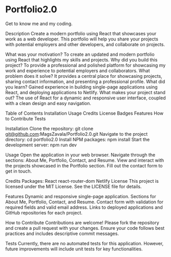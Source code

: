 # Portfolio2.0
Get to know me and my coding.

Description
Create a modern portfolio using React that showcases your work as a web developer. This portfolio will help you share your projects with potential employers and other developers, and collaborate on projects.

What was your motivation?
To create an updated and modern portfolio using React that highlights my skills and projects.
Why did you build this project?
To provide a professional and polished platform for showcasing my work and experience to potential employers and collaborators.
What problem does it solve?
It provides a central place for showcasing projects, sharing contact information, and presenting a professional profile.
What did you learn?
Gained experience in building single-page applications using React, and deploying applications to Netlify.
What makes your project stand out?
The use of React for a dynamic and responsive user interface, coupled with a clean design and easy navigation.

Table of Contents
Installation
Usage
Credits
License
Badges
Features
How to Contribute
Tests

Installation
Clone the repository:
git clone git@github.com:MagsZavala/Portfolio2.0.git
Navigate to the project directory:
cd portfolio2.0
Install NPM packages:
npm install
Start the development server:
npm run dev

Usage
Open the application in your web browser.
Navigate through the sections: About Me, Portfolio, Contact, and Resume.
View and interact with the projects showcased in the Portfolio section.
Fill out the contact form to get in touch.

Credits
Packages:
React
react-router-dom
Netlify
License
This project is licensed under the MIT License. See the LICENSE file for details.


Features
Dynamic and responsive single-page application.
Sections for About Me, Portfolio, Contact, and Resume.
Contact form with validation for required fields and valid email address.
Links to deployed applications and GitHub repositories for each project.

How to Contribute
Contributions are welcome! Please fork the repository and create a pull request with your changes. Ensure your code follows best practices and includes descriptive commit messages.

Tests
Currently, there are no automated tests for this application. However, future improvements will include unit tests for key functionalities.

